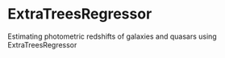 # ExtraTreesRegressor
Estimating photometric redshifts of galaxies and quasars using ExtraTreesRegressor
